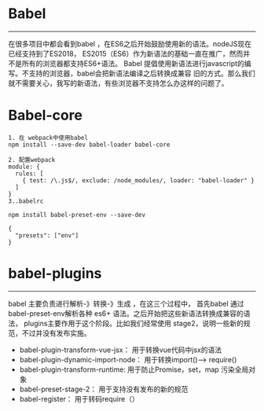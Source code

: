 # Babel
---

在很多项目中都会看到babel ，在ES6之后开始鼓励使用新的语法。nodeJS现在已经支持到了ES2018，
ES2015（ES6）作为新语法的基础一直在推广，然而并不是所有的浏览器都支持ES6+语法。
Babel 提倡使用新语法进行javascript的编写。不支持的浏览器，babel会把新语法编译之后转换成兼容
旧的方式。那么我们就不需要关心，我写的新语法，有些浏览器不支持怎么办这样的问题了。

# Babel-core

```
1. 在 webpack中使用babel
npm install --save-dev babel-loader babel-core 

2. 配置webpack
module: {
  rules: [
    { test: /\.js$/, exclude: /node_modules/, loader: "babel-loader" }
  ]
}
3..babelrc

npm install babel-preset-env --save-dev

{
  "presets": ["env"]
}

```

# babel-plugins
---

babel 主要负责进行解析-》转换-》生成 ，在这三个过程中， 首先babel 通过babel-preset-env解析各种
es6+ 语法。之后开始把这些新语法转换成兼容的语法， plugins主要作用于这个阶段。比如我们经常使用
stage2，说明一些新的规范，不过并没有发布实施。

* babel-plugin-transform-vue-jsx： 用于转换vue代码中jsx的语法
* babel-plugin-dynamic-import-node： 用于转换import()--> require()
* babel-plugin-transform-runtime: 用于防止Promise，set，map 污染全局对象
* babel-preset-stage-2： 用于支持没有发布的新的规范
* babel-register： 用于转码require（）

